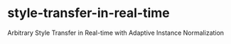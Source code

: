 # style-transfer-in-real-time
Arbitrary Style Transfer in Real-time with Adaptive Instance Normalization
